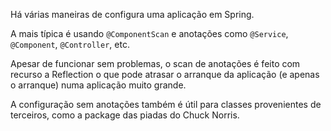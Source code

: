 Há várias maneiras de configura uma aplicação em Spring.

A mais típica é usando ``@ComponentScan`` e anotações como ``@Service``, ``@Component``, ``@Controller``, etc.

Apesar de funcionar sem problemas, o scan de anotações é feito com recurso a Reflection o que pode atrasar o arranque da aplicação (e apenas o arranque) numa aplicação muito grande.

A configuração sem anotações também é útil para classes provenientes de terceiros, como a package das piadas do Chuck Norris.
